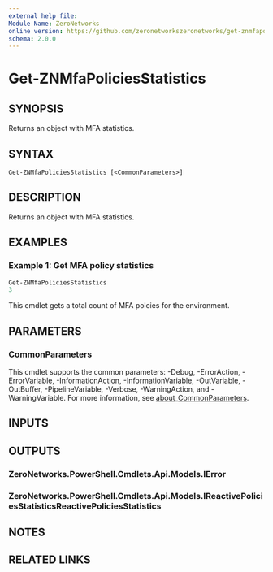 ```yaml
---
external help file:
Module Name: ZeroNetworks
online version: https://github.com/zeronetworkszeronetworks/get-znmfapoliciesstatistics
schema: 2.0.0
---
```


# Get-ZNMfaPoliciesStatistics

## SYNOPSIS
Returns an object with MFA statistics.

## SYNTAX

```
Get-ZNMfaPoliciesStatistics [<CommonParameters>]
```

## DESCRIPTION
Returns an object with MFA statistics.

## EXAMPLES

### Example 1: Get MFA policy statistics
```powershell
Get-ZNMfaPoliciesStatistics
3
```

This cmdlet gets a total count of MFA polcies for the environment.

## PARAMETERS

### CommonParameters
This cmdlet supports the common parameters: -Debug, -ErrorAction, -ErrorVariable, -InformationAction, -InformationVariable, -OutVariable, -OutBuffer, -PipelineVariable, -Verbose, -WarningAction, and -WarningVariable. For more information, see [about_CommonParameters](http://go.microsoft.com/fwlink/?LinkID=113216).

## INPUTS

## OUTPUTS

### ZeroNetworks.PowerShell.Cmdlets.Api.Models.IError

### ZeroNetworks.PowerShell.Cmdlets.Api.Models.IReactivePoliciesStatisticsReactivePoliciesStatistics

## NOTES

## RELATED LINKS

